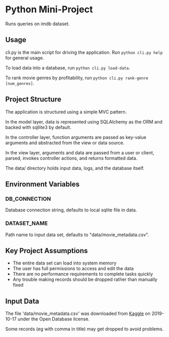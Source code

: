 # Python Mini-Project

Runs queries on imdb dataset.


## Usage

cli.py is the main script for driving the application. Run
`python cli.py help`
for general usage.

To load data into a database, run
`python cli.py load-data`.

To rank movie genres by profitability, run
`python cli.py rank-genre [num_genres]`.


## Project Structure

The application is structured using a simple MVC pattern.

In the model layer, data is represented using SQLAlchemy as the ORM and
backed with sqllite3 by default.

In the controller layer, function arguments are passed as key-value
arguments and abstracted from the view or data source.

In the view layer, arguments and data are passed from a user or client,
parsed, invokes controller actions, and returns formatted data.

The data/ directory holds input data, logs, and the database itself.


## Environment Variables

### DB_CONNECTION
Database connection string, defaults to local sqlite file in data.

### DATASET_NAME
Path name to input data set, defaults to "data/movie_metadata.csv".


## Key Project Assumptions

- The entire data set can load into system memory
- The user has full permissions to access and edit the data
- There are no performance requirements to complete tasks quickly
- Any trouble making records should be dropped rather than manually fixed


## Input Data

The file 'data/movie_metadata.csv' was downloaded from
[Kaggle](https://www.kaggle.com/carolzhangdc/imdb-5000-movie-dataset/data)
on 2019-10-17 under the Open Database license.

Some records (eg with comma in title) may get dropped to avoid problems.
